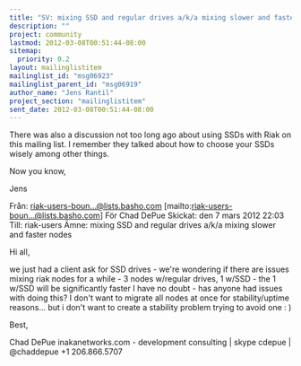 ```yaml
---
title: "SV: mixing SSD and regular drives a/k/a mixing slower and faster nodes"
description: ""
project: community
lastmod: 2012-03-08T00:51:44-08:00
sitemap:
  priority: 0.2
layout: mailinglistitem
mailinglist_id: "msg06923"
mailinglist_parent_id: "msg06919"
author_name: "Jens Rantil"
project_section: "mailinglistitem"
sent_date: 2012-03-08T00:51:44-08:00
---
```



There was also a discussion not too long ago about using SSDs with Riak on this 
mailing list. I remember they talked about how to choose your SSDs wisely among 
other things.

Now you know,

Jens

Från: riak-users-boun...@lists.basho.com 
[mailto:riak-users-boun...@lists.basho.com] För Chad DePue
Skickat: den 7 mars 2012 22:03
Till: riak-users
Ämne: mixing SSD and regular drives a/k/a mixing slower and faster nodes

Hi all,

we just had a client ask for SSD drives - we're wondering if there are issues 
mixing riak nodes for a while - 3 nodes w/regular drives, 1 w/SSD - the 1 w/SSD 
will be significantly faster I have no doubt - has anyone had issues with doing 
this? I don't want to migrate all nodes at once for stability/uptime reasons... 
but i don't want to create a stability problem trying to avoid one : )

Best,

Chad DePue
inakanetworks.com - development consulting | skype 
cdepue | @chaddepue
+1 206.866.5707

